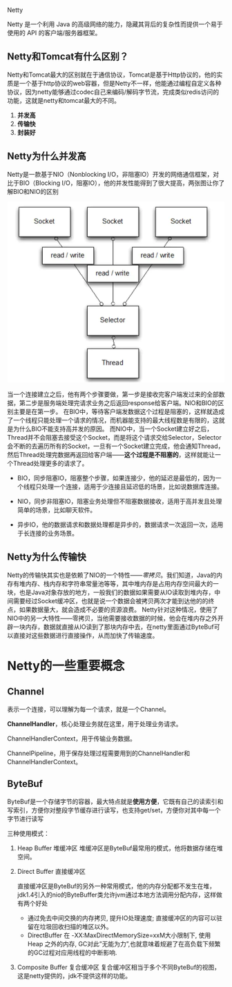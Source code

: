 Netty

 Netty 是一个利用 Java 的高级网络的能力，隐藏其背后的复杂性而提供一个易于使用的 API 的客户端/服务器框架。 

## Netty和Tomcat有什么区别？

Netty和Tomcat最大的区别就在于通信协议，Tomcat是基于Http协议的，他的实质是一个基于http协议的web容器，但是Netty不一样，他能通过编程自定义各种协议，因为netty能够通过codec自己来编码/解码字节流，完成类似redis访问的功能，这就是netty和tomcat最大的不同。

1. **并发高**
2. **传输快**
3. **封装好**

## Netty为什么并发高

Netty是一款基于NIO（Nonblocking I/O，非阻塞IO）开发的网络通信框架，对比于BIO（Blocking I/O，阻塞IO），他的并发性能得到了很大提高，两张图让你了解BIO和NIO的区别

 ![img](img\webp) 

当一个连接建立之后，他有两个步骤要做，第一步是接收完客户端发过来的全部数据，第二步是服务端处理完请求业务之后返回response给客户端。NIO和BIO的区别主要是在第一步。
 在BIO中，等待客户端发数据这个过程是阻塞的，这样就造成了一个线程只能处理一个请求的情况，而机器能支持的最大线程数是有限的，这就是为什么BIO不能支持高并发的原因。
 而NIO中，当一个Socket建立好之后，Thread并不会阻塞去接受这个Socket，而是将这个请求交给Selector，Selector会不断的去遍历所有的Socket，一旦有一个Socket建立完成，他会通知Thread，然后Thread处理完数据再返回给客户端——**这个过程是不阻塞的**，这样就能让一个Thread处理更多的请求了。

- BIO，同步阻塞IO，阻塞整个步骤，如果连接少，他的延迟是最低的，因为一个线程只处理一个连接，适用于少连接且延迟低的场景，比如说数据库连接。

- NIO，同步非阻塞IO，阻塞业务处理但不阻塞数据接收，适用于高并发且处理简单的场景，比如聊天软件。

-  异步IO，他的数据请求和数据处理都是异步的，数据请求一次返回一次，适用于长连接的业务场景。 

## Netty为什么传输快

Netty的传输快其实也是依赖了NIO的一个特性——*零拷贝*。我们知道，Java的内存有堆内存、栈内存和字符串常量池等等，其中堆内存是占用内存空间最大的一块，也是Java对象存放的地方，一般我们的数据如果需要从IO读取到堆内存，中间需要经过Socket缓冲区，也就是说一个数据会被拷贝两次才能到达他的的终点，如果数据量大，就会造成不必要的资源浪费。
 Netty针对这种情况，使用了NIO中的另一大特性——零拷贝，当他需要接收数据的时候，他会在堆内存之外开辟一块内存，数据就直接从IO读到了那块内存中去，在netty里面通过ByteBuf可以直接对这些数据进行直接操作，从而加快了传输速度。

#  Netty的一些重要概念 

## Channel

表示一个连接，可以理解为每一个请求，就是一个Channel。

 **ChannelHandler**，核心处理业务就在这里，用于处理业务请求。

ChannelHandlerContext，用于传输业务数据。

ChannelPipeline，用于保存处理过程需要用到的ChannelHandler和ChannelHandlerContext。

##  ByteBuf
ByteBuf是一个存储字节的容器，最大特点就是**使用方便**，它既有自己的读索引和写索引，方便你对整段字节缓存进行读写，也支持get/set，方便你对其中每一个字节进行读写 

三种使用模式：

1. Heap Buffer 堆缓冲区
    堆缓冲区是ByteBuf最常用的模式，他将数据存储在堆空间。

2. Direct Buffer 直接缓冲区

    直接缓冲区是ByteBuf的另外一种常用模式，他的内存分配都不发生在堆，jdk1.4引入的nio的ByteBuffer类允许jvm通过本地方法调用分配内存，这样做有两个好处 

   - 通过免去中间交换的内存拷贝, 提升IO处理速度; 直接缓冲区的内容可以驻留在垃圾回收扫描的堆区以外。
   - DirectBuffer 在 -XX:MaxDirectMemorySize=xxM大小限制下, 使用 Heap 之外的内存, GC对此”无能为力”,也就意味着规避了在高负载下频繁的GC过程对应用线程的中断影响.

3. Composite Buffer 复合缓冲区
    复合缓冲区相当于多个不同ByteBuf的视图，这是netty提供的，jdk不提供这样的功能。